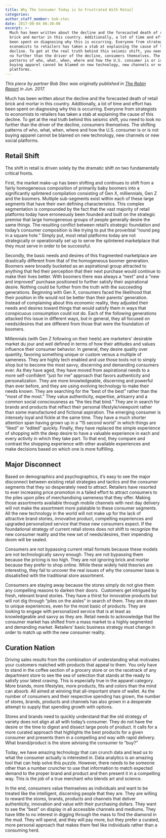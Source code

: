 ```yaml
---
title: Why The Consumer Today is So Frustrated With Retail
categories:
author_staff_member: bob-stec
date: 2017-08-04 06:30:00
excerpt: >-
  Much has been written about the decline and the forecasted death of retail
  brick and mortar in this country. Additionally, a lot of time and effort has
  been spent on diagnosing why this is occurring. Everyone from strategists to
  economists to retailers has taken a stab at explaining the cause of this
  decline. To get at the real truth behind this seismic shift, you need to look
  no further than the driver of the decline, consumers themselves. The shifting
  patterns of who, what, when, where and how the U.S. consumer is or is not
  buying apparel cannot be blamed on new technology, new channels or new social
  platforms.
---
```



<em>This piece by partner Bob Stec was originally published in [The Robin Report](http://www.therobinreport.com/why-the-consumer-is-so-frustrated-with-retail-today/)&nbsp;in Jun. 2017.</em>

Much has been written about the decline and the forecasted death of retail brick and mortar in this country. Additionally, a lot of time and effort has been spent on diagnosing why this is occurring. Everyone from strategists to economists to retailers has taken a stab at explaining the cause of this decline. To get at the real truth behind this seismic shift, you need to look no further than the driver of the decline, consumers themselves. The shifting patterns of who, what, when, where and how the U.S. consumer is or is not buying apparel cannot be blamed on new technology, new channels or new social platforms.

## Retail Shift

The shift in retail is driven solely by the dramatic shift on two fundamentally critical fronts.

First, the market make-up has been shifting and continues to shift from a fairly homogeneous composition of primarily baby boomers into a significantly splintered compilation consisting of Gen X, milliennials, Gen Z and the boomers. Multiple sub-segments exist within each of these large segments that have their own defining characteristics. This complex segmentation is compounded by the fact that the vast majority of retail platforms today have erroneously been founded and built on the strategic premise that large homogeneous groups of people generally desire the same things. The resulting conflict between retail’s strategic foundation and today’s consumer composition is like trying to put the proverbial “round peg in a square hole.” Simply put, most retail platforms today are not strategically or operationally set up to serve the splintered marketplace that they must serve in order to be successful.

Secondly, the basic needs and desires of this fragmented marketplace are drastically different from that of the homogeneous boomer generation. Boomers were broadly bucketed as an aspirational group attracted to anything that fed their perception that their next purchase would continue to make their lives better. With boomers there was always a “next” and a “new and improved” purchase positioned to further satisfy their aspirational desire. Nothing could be further from the truth with the succeeding generations. Beginning with Gen X, consumers faced the likelihood that their position in life would not be better than their parents’ generation. Instead of complaining about this economic reality, they adjusted their needs and desires toward things that would satisfy them in ways that conspicuous consumption could not do. Each of the following generations attacked this issue in different ways, but in general, they all focused on needs/desires that are different from those that were the foundation of boomers.

Millennials (with Gen Z following on their heels) are marketers’ desirable market du jour and well defined in terms of how their attitudes and values influence their consumer behavior. In general, they desire quality over quantity, favoring something unique or custom versus a multiple of sameness. They are highly tech enabled and use those tools not to simply shop but to become the most savvy, discerning and demanding consumers ever. As they have aged, they have moved from aspirational needs to a more self-confident “just for me” approach that favors authenticity and personalization. They are more knowledgeable, discerning and powerful than ever before, and they are using evolving technology to make their needs known. They are searching for the “best of the best” rather than the “most of the most.” They value authenticity, expertise, artisanry and a common social consciousness as “the ties that bind.” They are in search for brands and products that reflect their personal lifestyle/viewpoint rather than some manufactured and fictional aspiration. The emerging consumer is intensely loyal and fickle at the same time. They have a much shorter attention span having grown up in a “15 second world” in which things are “liked” or “edited” quickly. Finally, they have replaced the simple experience of shopping with the deep desire to have a valuable experience in each and every activity in which they take part. To that end, they compare and contrast the shopping experience with other available experiences and make decisions based on which one is more fulfilling.

## Major Disconnect

Based on demographics and psychographics, it’s easy to see the major disconnect between existing retail strategies and tactics and the consumer segments that they so desperately need to attract. Retailers have resorted to ever increasing price promotion in a failed effort to attract consumers to the piles upon piles of merchandising sameness that they offer. Making those assortments available through mobile channels with next day delivery will not make the assortment more palatable to these consumer segments. All the new technology in the world will not make up for the lack of attractive brand stories, innovative product, compelling experiences and upgraded personalized service that these new consumers expect. If the foundational strategy of current retail stores does not shift to recognize the new consumer reality and the new set of needs/desires, their impending doom will be sealed.

Consumers are not bypassing current retail formats because these models are not technologically savvy enough. They are not bypassing them because the pricing is too high. They are not ignoring brick and mortar because they prefer to shop online. While these widely held theories are interesting, they fail to uncover the real issues of why the consumer base is dissatisfied with the traditional store assortment.

Consumers are staying away because the stores simply do not give them any compelling reasons to darken their doors.&nbsp; Customers get intrigued by fresh, relevant brand stories. They have a thirst for innovative products but will not dig through “piles on the aisles” in search of them. They are drawn to unique experiences, even for the most basic of products. They are looking to engage with personalized service that is at least as knowledgeable and savvy as they are. Retail needs to acknowledge that the consumer market has shifted from a mass market to a highly segmented and demanding market. Retailers’ basic business strategy must change in order to match up with the new consumer reality.

## Curation Nation

Driving sales results from the combination of understanding what motivates your customers matched with products that appeal to them. You only have to stand in the coffee section of a grocery store or on the racetrack of any department store to see the sea of selection that stands at the ready to satisfy your latest craving. This is especially true in the apparel category. More brands, more lifestyles, more products, fits and colors than the mind can absorb. All aimed at winning that all-important share of wallet. As the number of consumers and their respective spending has grown, the number of stores, brands, products and channels has also grown in a desperate attempt to supply that spending growth with options.

Stores and brands need to quickly understand that the old strategy of variety does not align at all with today’s consumer. They do not have the desire or the time to digest and dissect large pools of product. It calls for a more curated approach that highlights the best products for a given consumer and presents them in a compelling and way with rapid delivery. What brand/product is the store advising the consumer to “buy?”

Today, we have amazing technology that can crunch data and lead us to what the consumer actually is interested in. Data analytics is an amazing tool that can help solve this puzzle. However, there needs to be someone other than a number cruncher to use that information to match expected demand to the proper brand and product and then present it in a compelling way. This is the job of a true merchant who blends art and science.

In the end, consumers value themselves as individuals and want to be treated like the intelligent, discerning people that they are. They are willing to reward the stores, brands, products and channels that deliver authenticity, innovation and value with their purchasing dollars. They want to see the “best” on display in all accessible channels and mediums. They have little to no interest in digging through the mass to find the diamond in the mud. They will spend, and they will pay more, but they prefer a curated, more personal approach that makes them feel like individuals rather than a consuming herd.